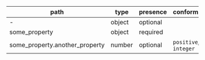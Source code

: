 | path                           | type   | presence | conforms              | invalids      |
|--------------------------------|--------|----------|-----------------------|---------------|
| -                              | object | optional |                       |               |
| some_property                  | object | required |                       |               |
| some_property.another_property | number | optional | `positive`, `integer` | `null` `null` |
